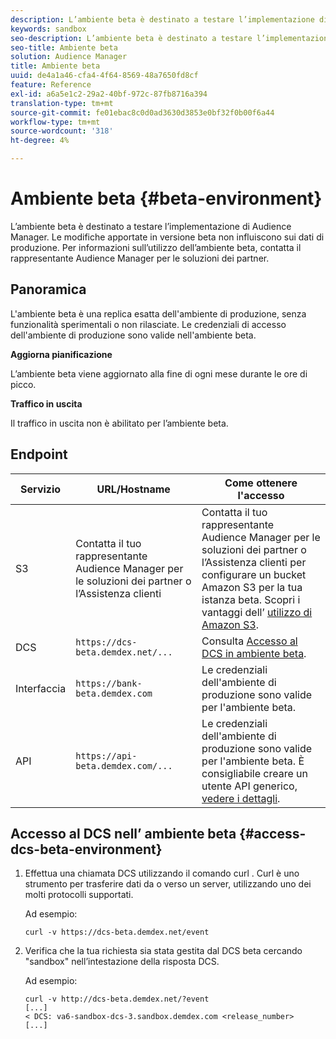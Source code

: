 ```yaml
---
description: L’ambiente beta è destinato a testare l’implementazione di Audience Manager. Le modifiche apportate in versione beta non influiscono sui dati di produzione. Per informazioni sull’utilizzo dell’ambiente beta, contatta il rappresentante Audience Manager per le soluzioni dei partner.
keywords: sandbox
seo-description: L’ambiente beta è destinato a testare l’implementazione di Audience Manager. Le modifiche apportate in versione beta non influiscono sui dati di produzione. Per informazioni sull’utilizzo dell’ambiente beta, contatta il rappresentante Audience Manager per le soluzioni dei partner.
seo-title: Ambiente beta
solution: Audience Manager
title: Ambiente beta
uuid: de4a1a46-cfa4-4f64-8569-48a7650fd8cf
feature: Reference
exl-id: a6a5e1c2-29a2-40bf-972c-87fb8716a394
translation-type: tm+mt
source-git-commit: fe01ebac8c0d0ad3630d3853e0bf32f0b00f6a44
workflow-type: tm+mt
source-wordcount: '318'
ht-degree: 4%

---
```


# Ambiente beta {#beta-environment}

L’ambiente beta è destinato a testare l’implementazione di Audience Manager. Le modifiche apportate in versione beta non influiscono sui dati di produzione. Per informazioni sull’utilizzo dell’ambiente beta, contatta il rappresentante Audience Manager per le soluzioni dei partner.

## Panoramica

L&#39;ambiente beta è una replica esatta dell&#39;ambiente di produzione, senza funzionalità sperimentali o non rilasciate. Le credenziali di accesso dell&#39;ambiente di produzione sono valide nell&#39;ambiente beta.

**Aggiorna pianificazione**

L’ambiente beta viene aggiornato alla fine di ogni mese durante le ore di picco.

**Traffico in uscita**

Il traffico in uscita non è abilitato per l’ambiente beta.

<!-- 

Added re: AAM-30826.

 -->

## Endpoint



| Servizio | URL/Hostname | Come ottenere l&#39;accesso |
|--- |--- | --- |
| S3 | Contatta il tuo rappresentante Audience Manager per le soluzioni dei partner o l’Assistenza clienti | Contatta il tuo rappresentante Audience Manager per le soluzioni dei partner o l’Assistenza clienti per configurare un bucket Amazon S3 per la tua istanza beta. Scopri i vantaggi dell’ [utilizzo di Amazon S3](../reference/amazon-s3.md). |
| DCS | `https://dcs-beta.demdex.net/...` | Consulta [Accesso al DCS in ambiente beta](../reference/beta-environment.md#access-dcs-beta-environment). |
| Interfaccia | `https://bank-beta.demdex.com` | Le credenziali dell&#39;ambiente di produzione sono valide per l&#39;ambiente beta. |
| API | `https://api-beta.demdex.com/...` | Le credenziali dell&#39;ambiente di produzione sono valide per l&#39;ambiente beta. È consigliabile creare un utente API generico, [vedere i dettagli](../api/rest-api-main/aam-api-getting-started.md#requirements). |

## Accesso al DCS nell’ ambiente beta {#access-dcs-beta-environment}

1. Effettua una chiamata DCS utilizzando il comando curl [](https://curl.haxx.se/docs/manpage.html). Curl è uno strumento per trasferire dati da o verso un server, utilizzando uno dei molti protocolli supportati.

   Ad esempio:

   `curl -v https://dcs-beta.demdex.net/event`

1. Verifica che la tua richiesta sia stata gestita dal DCS beta cercando &quot;sandbox&quot; nell’intestazione della risposta DCS.

   Ad esempio:

   ```
   curl -v http://dcs-beta.demdex.net/?event
   [...]
   < DCS: va6-sandbox-dcs-3.sandbox.demdex.com <release_number>
   [...]
   ```

<!--

1. Determine the load balancer's endpoint IP addresses.

   Run the `dig`  [command](https://en.wikipedia.org/wiki/Dig_(command)) to determine the IP address of the nearest load balancer. The `dig` command queries the Domain Name System and returns the name and IP addresses of the [!DNL Audience Manager] [!UICONTROL Data Collection Servers (DCS)].

   ```
   dig dcs-beta.demdex.net
   ...
   dcs-sandbox-1754093861.us-east-1.elb.amazonaws.com. 60 IN A 52.87.15.51
   dcs-sandbox-1754093861.us-east-1.elb.amazonaws.com. 60 IN A 50.16.150.8
   dcs-sandbox-1754093861.us-east-1.elb.amazonaws.com. 60 IN A 52.2.228.100
   ```

2. Using one of the addresses in the above table, add a static DNS entry in the [!DNL /etc/hosts] file.

   On Windows, modify [!DNL c:\WINDOWS\system32\drivers\etc\hosts].

   For example:

   [!DNL 52.87.15.51 *`samplepartner`*.demdex.net]

   >[!NOTE]
   >
   >The addresses change occasionally, so you must keep your [!DNL /etc/hosts] file up to date.

   Additionally, if you need to set up ID synchronization, you must add a similar entry for [!DNL dpm.demdex.net.]

   [!DNL 52.87.15.51 dpm.demdex.net]. 

3. Make a DCS call, using the `curl` [command](https://curl.haxx.se/docs/manpage.html). Curl is a tool to transfer data from or to a server, using one of many supported protocols.

   For example:

   [!DNL https://<domain>/event?product=camera] 

4. Verify that your request was served by the beta DCS by looking for "sandbox" in the DCS response header.

   For example:

   ```
   curl -v https://dcs-beta.demdex.net/?event
   [...]
   < DCS: va6-sandbox-dcs-3.sandbox.demdex.com <release_number>
   [...]
   ```

   -->
